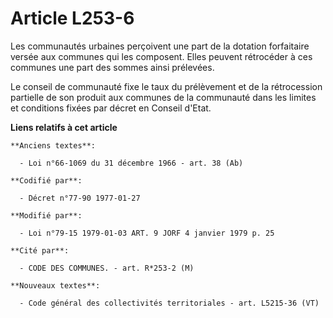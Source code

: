 # Article L253-6

Les communautés urbaines perçoivent une part de la dotation forfaitaire versée aux communes qui les composent. Elles peuvent
rétrocéder à ces communes une part des sommes ainsi prélevées.

Le conseil de communauté fixe le taux du prélèvement et de la rétrocession partielle de son produit aux communes de la
communauté dans les limites et conditions fixées par décret en Conseil d'Etat.

**Liens relatifs à cet article**

	**Anciens textes**:

	  - Loi n°66-1069 du 31 décembre 1966 - art. 38 (Ab)

	**Codifié par**:

	  - Décret n°77-90 1977-01-27

	**Modifié par**:

	  - Loi n°79-15 1979-01-03 ART. 9 JORF 4 janvier 1979 p. 25

	**Cité par**:

	  - CODE DES COMMUNES. - art. R*253-2 (M)

	**Nouveaux textes**:

	  - Code général des collectivités territoriales - art. L5215-36 (VT)
